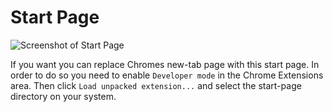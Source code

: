 # Start Page

![Screenshot of Start Page](http://i.imgur.com/rhWNfig.png)

If you want you can replace Chromes new-tab page with this start page.
In order to do so you need to enable `Developer mode` in the Chrome Extensions area.
Then click `Load unpacked extension...` and select the start-page directory on your system.
